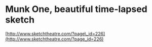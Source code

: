 <!--
id: 75616448
link: http://tumblr.atmos.org/post/75616448/munk-one-beautiful-time-lapsed-sketch
slug: munk-one-beautiful-time-lapsed-sketch
date: Wed Feb 04 2009 08:01:50 GMT-0800 (PST)
publish: 2009-02-04
tags: 
title: Munk One, beautiful time-lapsed sketch
-->


Munk One, beautiful time-lapsed sketch
======================================

[http://www.sketchtheatre.com/?page\_id=226](http://www.sketchtheatre.com/?page_id=226)

